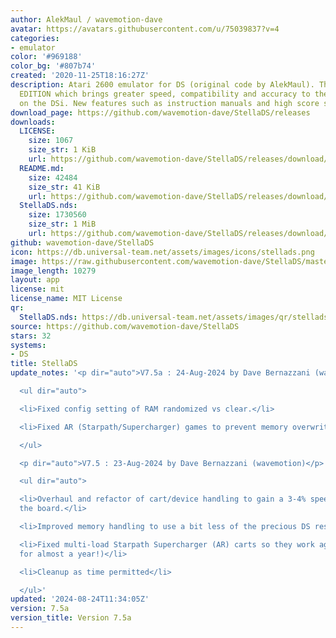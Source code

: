 ```yaml
---
author: AlekMaul / wavemotion-dave
avatar: https://avatars.githubusercontent.com/u/75039837?v=4
categories:
- emulator
color: '#969188'
color_bg: '#807b74'
created: '2020-11-25T18:16:27Z'
description: Atari 2600 emulator for DS (original code by AlekMaul). This is the PHOENIX
  EDITION which brings greater speed, compatibility and accuracy to the emulation
  on the DSi. New features such as instruction manuals and high score support included!
download_page: https://github.com/wavemotion-dave/StellaDS/releases
downloads:
  LICENSE:
    size: 1067
    size_str: 1 KiB
    url: https://github.com/wavemotion-dave/StellaDS/releases/download/7.5a/LICENSE
  README.md:
    size: 42484
    size_str: 41 KiB
    url: https://github.com/wavemotion-dave/StellaDS/releases/download/7.5a/README.md
  StellaDS.nds:
    size: 1730560
    size_str: 1 MiB
    url: https://github.com/wavemotion-dave/StellaDS/releases/download/7.5a/StellaDS.nds
github: wavemotion-dave/StellaDS
icon: https://db.universal-team.net/assets/images/icons/stellads.png
image: https://raw.githubusercontent.com/wavemotion-dave/StellaDS/master/arm9/gfx/bgTop.png
image_length: 10279
layout: app
license: mit
license_name: MIT License
qr:
  StellaDS.nds: https://db.universal-team.net/assets/images/qr/stellads-nds.png
source: https://github.com/wavemotion-dave/StellaDS
stars: 32
systems:
- DS
title: StellaDS
update_notes: '<p dir="auto">V7.5a : 24-Aug-2024 by Dave Bernazzani (wavemotion)</p>

  <ul dir="auto">

  <li>Fixed config setting of RAM randomized vs clear.</li>

  <li>Fixed AR (Starpath/Supercharger) games to prevent memory overwrite.</li>

  </ul>

  <p dir="auto">V7.5 : 23-Aug-2024 by Dave Bernazzani (wavemotion)</p>

  <ul dir="auto">

  <li>Overhaul and refactor of cart/device handling to gain a 3-4% speed boost across
  the board.</li>

  <li>Improved memory handling to use a bit less of the precious DS resources.</li>

  <li>Fixed multi-load Starpath Supercharger (AR) carts so they work again (broken
  for almost a year!)</li>

  <li>Cleanup as time permitted</li>

  </ul>'
updated: '2024-08-24T11:34:05Z'
version: 7.5a
version_title: Version 7.5a
---
```


